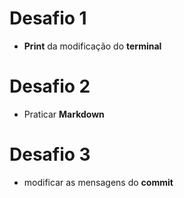 # Desafio 1
- **Print** da modificação do **terminal**
# Desafio 2
- Praticar **Markdown**
# Desafio 3 
- modificar as mensagens do **commit**
